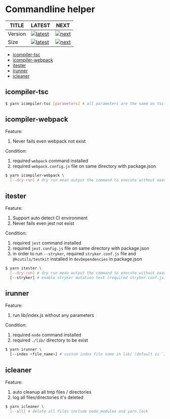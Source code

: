 # Commandline helper

| TITLE   | LATEST                               | NEXT                           |
| ------- | ------------------------------------ | ------------------------------ |
| Version | [![latest][nlatest_img]][nlatest]    | [![next][nnext_img]][nnext]    |
| Size    | [![latest][nlatest_simg]][nlatest_s] | [![next][nnext_simg]][nnext_s] |

<!-- BODY SECTION -->

- [icompiler-tsc](#icompiler-tsc)
- [icompiler-webpack](#icompiler-webpack)
- [itester](#itester)
- [irunner](#irunner)
- [icleaner](#icleaner)

## icompiler-tsc

```bash
$ yarn icompiler-tsc [parameters] # all parameters are the same as tsc command
```

## icompiler-webpack

Feature:

1. Never fails even webpack not exist

Condition:

1. required `webpack` command installed
2. required `webpack.config.js` file on same directory with package.json

```bash
$ yarn icompiler-webpack \
  [--dry-run] # dry run mean output the command to execute without executed
```

## itester

Feature:

1. Support auto detect CI environment
2. Never fails even jest not exist

Condition:

1. required `jest` command installed
2. required `jest.config.js` file on same directory with package.json
3. in order to run `--stryker`, required `stryker.conf.js` file and `@kcutils/testkit` installed in `devDependencies` in package.json

```bash
$ yarn itester \
  [--dry-run] # dry run mean output the command to execute without executed
  [--stryker] # enable stryker mutation test (required stryker.conf.js)
```

## irunner

Feature:

1. run lib/index.js without any parameters

Condition:

1. required `node` command installed
2. required `./lib/` directory to be exist

```bash
$ yarn irunner \
  [--index <file_name>] # custom index file name in lib/ (default is `index.js`)
```

## icleaner

Feature:

1. auto cleanup all tmp files / directories
2. log all files/directories it's deleted

```bash
$ yarn icleaner \
  [--all] # delete all files include node_modules and yarn.lock
```

<!-- IMAGE SECTION -->

[nlatest]: https://www.npmjs.com/package/@kcinternal/commandline/v/latest
[nlatest_img]: https://img.shields.io/npm/v/@kcinternal/commandline/latest?style=flat-square

[nnext]: https://www.npmjs.com/package/@kcinternal/commandline/v/next
[nnext_img]: https://img.shields.io/npm/v/@kcinternal/commandline/next?style=flat-square

[nlatest_s]: https://bundlephobia.com/result?p=@kcinternal/commandline@latest
[nlatest_simg]: https://img.shields.io/bundlephobia/min/@kcinternal/commandline/latest?style=flat-square

[nnext_s]: https://bundlephobia.com/result?p=@kcinternal/commandline@next
[nnext_simg]: https://img.shields.io/bundlephobia/min/@kcinternal/commandline/next?style=flat-square
